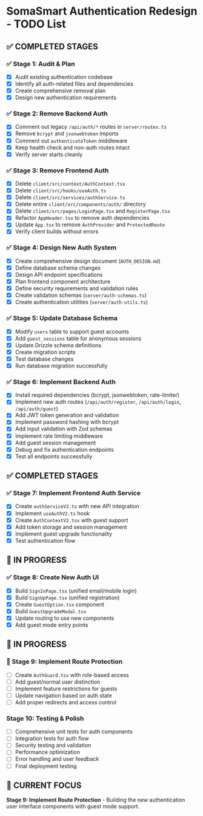 # SomaSmart Authentication Redesign - TODO List

## ✅ COMPLETED STAGES

### ✅ Stage 1: Audit & Plan
- [x] Audit existing authentication codebase
- [x] Identify all auth-related files and dependencies
- [x] Create comprehensive removal plan
- [x] Design new authentication requirements

### ✅ Stage 2: Remove Backend Auth
- [x] Comment out legacy `/api/auth/*` routes in `server/routes.ts`
- [x] Remove `bcrypt` and `jsonwebtoken` imports
- [x] Comment out `authenticateToken` middleware
- [x] Keep health check and non-auth routes intact
- [x] Verify server starts cleanly

### ✅ Stage 3: Remove Frontend Auth
- [x] Delete `client/src/context/AuthContext.tsx`
- [x] Delete `client/src/hooks/useAuth.ts`
- [x] Delete `client/src/services/authService.ts`
- [x] Delete entire `client/src/components/auth/` directory
- [x] Delete `client/src/pages/LoginPage.tsx` and `RegisterPage.tsx`
- [x] Refactor `AppHeader.tsx` to remove auth dependencies
- [x] Update `App.tsx` to remove `AuthProvider` and `ProtectedRoute`
- [x] Verify client builds without errors

### ✅ Stage 4: Design New Auth System
- [x] Create comprehensive design document (`AUTH_DESIGN.md`)
- [x] Define database schema changes
- [x] Design API endpoint specifications
- [x] Plan frontend component architecture
- [x] Define security requirements and validation rules
- [x] Create validation schemas (`server/auth-schemas.ts`)
- [x] Create authentication utilities (`server/auth-utils.ts`)

### ✅ Stage 5: Update Database Schema
- [x] Modify `users` table to support guest accounts
- [x] Add `guest_sessions` table for anonymous sessions
- [x] Update Drizzle schema definitions
- [x] Create migration scripts
- [x] Test database changes
- [x] Run database migration successfully

### ✅ Stage 6: Implement Backend Auth
- [x] Install required dependencies (bcrypt, jsonwebtoken, rate-limiter)
- [x] Implement new auth routes (`/api/auth/register`, `/api/auth/login`, `/api/auth/guest`)
- [x] Add JWT token generation and validation
- [x] Implement password hashing with bcrypt
- [x] Add input validation with Zod schemas
- [x] Implement rate limiting middleware
- [x] Add guest session management
- [x] Debug and fix authentication endpoints
- [x] Test all endpoints successfully

## ✅ COMPLETED STAGES

### ✅ Stage 7: Implement Frontend Auth Service
- [x] Create `authServiceV2.ts` with new API integration
- [x] Implement `useAuthV2.ts` hook
- [x] Create `AuthContextV2.tsx` with guest support
- [x] Add token storage and session management
- [x] Implement guest upgrade functionality
- [x] Test authentication flow

## 🔄 IN PROGRESS

### ✅ Stage 8: Create New Auth UI
- [x] Build `SignInPage.tsx` (unified email/mobile login)
- [x] Build `SignUpPage.tsx` (unified registration)
- [x] Create `GuestOption.tsx` component
- [x] Build `GuestUpgradeModal.tsx`
- [x] Update routing to use new components
- [x] Add guest mode entry points

## 🔄 IN PROGRESS

### 🔄 Stage 9: Implement Route Protection
- [ ] Create `AuthGuard.tsx` with role-based access
- [ ] Add guest/normal user distinction
- [ ] Implement feature restrictions for guests
- [ ] Update navigation based on auth state
- [ ] Add proper redirects and access control

### Stage 10: Testing & Polish
- [ ] Comprehensive unit tests for auth components
- [ ] Integration tests for auth flow
- [ ] Security testing and validation
- [ ] Performance optimization
- [ ] Error handling and user feedback
- [ ] Final deployment testing

## 🎯 CURRENT FOCUS
**Stage 9: Implement Route Protection** - Building the new authentication user interface components with guest mode support. 